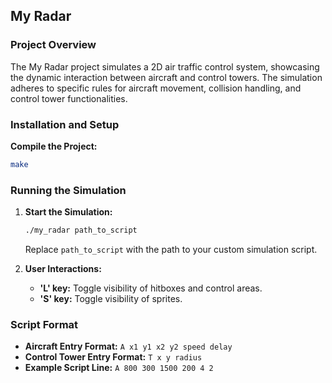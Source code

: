 ## My Radar

### Project Overview

The My Radar project simulates a 2D air traffic control system, showcasing the dynamic interaction between aircraft and control towers. The simulation adheres to specific rules for aircraft movement, collision handling, and control tower functionalities.

### Installation and Setup

**Compile the Project:**
   ```bash
   make
   ```

### Running the Simulation

1. **Start the Simulation:**
   ```bash
   ./my_radar path_to_script
   ```
   Replace `path_to_script` with the path to your custom simulation script.

2. **User Interactions:**
   - **'L' key:** Toggle visibility of hitboxes and control areas.
   - **'S' key:** Toggle visibility of sprites.

### Script Format

- **Aircraft Entry Format:**
  `A x1 y1 x2 y2 speed delay`
- **Control Tower Entry Format:**
  `T x y radius`
- **Example Script Line:**
  `A 800 300 1500 200 4 2`
